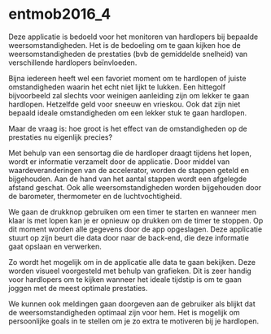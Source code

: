 # entmob2016_4

Deze applicatie is bedoeld voor het monitoren van hardlopers bij bepaalde weersomstandigheden.
Het is de bedoeling om te gaan kijken hoe de weersomstandigheden de prestaties (bvb de gemiddelde snelheid) van verschillende hardlopers beïnvloeden. 

Bijna iedereen heeft wel een favoriet moment om te hardlopen of juiste omstandigheden waarin het echt niet lijkt te lukken. Een hittegolf bijvoorbeeld zal slechts voor weinigen aanleiding zijn om lekker te gaan hardlopen.
Hetzelfde geld voor sneeuw en vrieskou. Ook dat zijn niet bepaald ideale omstandigheden om een lekker stuk te gaan hardlopen.

Maar de vraag is: hoe groot is het effect van de omstandigheden op de prestaties nu eigenlijk precies?

Met behulp van een sensortag die de hardloper draagt tijdens het lopen, wordt er informatie verzamelt door de applicatie.
Door middel van waardeveranderingen van de accelerator, worden de stappen geteld en bijgehouden. Aan de hand van het aantal stappen wordt een afgelegde afstand geschat. Ook alle weersomstandigheden worden bijgehouden door de barometer, thermometer en de luchtvochtigheid.

We gaan de drukknop gebruiken om een timer te starten en wanneer men klaar is met lopen kan je er opnieuw op drukken om de timer te stoppen. Op dit moment worden alle gegevens door de app opgeslagen.
Deze applicatie stuurt op zijn beurt die data door naar de back-end, die deze informatie gaat opslaan en verwerken.

Zo wordt het mogelijk om in de applicatie alle data te gaan bekijken. Deze worden visueel voorgesteld met behulp van grafieken.
Dit is zeer handig voor hardlopers om te kijken wanneer het ideale tijdstip is om te gaan joggen met de meest optimale prestaties.

We kunnen ook meldingen gaan doorgeven aan de gebruiker als blijkt dat de weersomstandigheden optimaal zijn voor hem. Het is mogelijk om persoonlijke goals in te stellen om je zo extra te motiveren bij je hardlopen.

